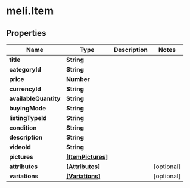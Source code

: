 # meli.Item

## Properties

Name | Type | Description | Notes
------------ | ------------- | ------------- | -------------
**title** | **String** |  | 
**categoryId** | **String** |  | 
**price** | **Number** |  | 
**currencyId** | **String** |  | 
**availableQuantity** | **String** |  | 
**buyingMode** | **String** |  | 
**listingTypeId** | **String** |  | 
**condition** | **String** |  | 
**description** | **String** |  | 
**videoId** | **String** |  | 
**pictures** | [**[ItemPictures]**](ItemPictures.md) |  | 
**attributes** | [**[Attributes]**](Attributes.md) |  | [optional] 
**variations** | [**[Variations]**](Variations.md) |  | [optional] 


